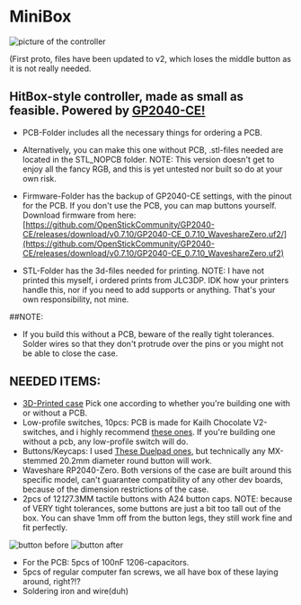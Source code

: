 # MiniBox

![picture of the controller](https://i.imgur.com/Pw6ptVj.png)

(First proto, files have been updated to v2, which loses the middle button as it is not really needed.


## HitBox-style controller, made as small as feasible. Powered by [GP2040-CE!](https://gp2040-ce.info/) 

- PCB-Folder includes all the necessary things for ordering a PCB. 
- Alternatively, you can make this one without PCB, .stl-files needed are located in the STL_NOPCB folder. NOTE: This version doesn't get to enjoy all the fancy RGB, and this is yet untested nor built so do at your own risk. 

- Firmware-Folder has the backup of GP2040-CE settings, with the pinout for the PCB. If you don't use the PCB, you can map buttons yourself. Download firmware from here: [https://github.com/OpenStickCommunity/GP2040-CE/releases/download/v0.7.10/GP2040-CE_0.7.10_WaveshareZero.uf2/](https://github.com/OpenStickCommunity/GP2040-CE/releases/download/v0.7.10/GP2040-CE_0.7.10_WaveshareZero.uf2)

- STL-Folder has the 3d-files needed for printing. NOTE: I have not printed this myself, i ordered prints from JLC3DP. IDK how your printers handle this, nor if you need to add supports or anything. That's your own responsibility, not mine. 

##NOTE:
- If you build this without a PCB, beware of the really tight tolerances. Solder wires so that they don't protrude over the pins or you might not be able to close the case.

## NEEDED ITEMS:

- [3D-Printed case](url) Pick one according to whether you're building one with or without a PCB.
- Low-profile switches, 10pcs: PCB is made for Kailh Chocolate V2-switches, and i highly recommend [these ones](https://www.aliexpress.com/item/1005007612020460.html). If you're building one without a pcb, any low-profile switch will do.
- Buttons/Keycaps: I used [These Duelpad ones](https://www.aliexpress.com/item/1005006860432524.html), but technically any MX-stemmed 20.2mm diameter round button will work.
- Waveshare RP2040-Zero. Both versions of the case are built around this specific model, can't guarantee compatibility of any other dev boards, because of the dimension restrictions of the case. 
- 2pcs of 12*12*7.3MM tactile buttons with A24 button caps. NOTE: because of VERY tight tolerances, some buttons are just a bit too tall out of the box. You can shave 1mm off from the button legs, they still work fine and fit perfectly.
  
![button before](https://i.imgur.com/blNPmQL.png)
![button after](https://i.imgur.com/CASqWCF.png)
- For the PCB: 5pcs of 100nF 1206-capacitors.
- 5pcs of regular computer fan screws, we all have box of these laying around, right?!?
- Soldering iron and wire(duh)
